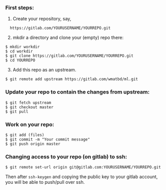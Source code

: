 ### First steps:
1. Create your repository, say,
```
  https://gitlab.com/YOURUSERNAME/YOURREPO.git
```

2. mkdir a directory and clone your (empty) repo there:
```
$ mkdir workdir
$ cd workdir
$ git clone https://gitlab.com/YOURUSERNAME/YOURREPO.git
$ cd YOURREPO
```

3. Add this repo as an upstream.
```
$ git remote add upstream https://gitlab.com/wmatbd/ml.git
```

### Update your repo to contain the changes from upstream:
```
$ git fetch upstream
$ git checkout master
$ git pull
```

### Work on your repo:
```
$ git add (files)
$ git commit -m "Your commit message"
$ git push origin master
```

### Changing access to your repo (on gitlab) to ssh:
```
$ git remote set-url origin git@gitlab.com:YOURUSERNAME/YOURREPO.git
```
Then after `ssh-keygen` and copying the public key to your gitlab account, you will be able to push/pull over ssh.

